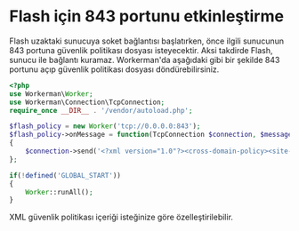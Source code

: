 # Flash için 843 portunu etkinleştirme

Flash uzaktaki sunucuya soket bağlantısı başlatırken, önce ilgili sunucunun 843 portuna güvenlik politikası dosyası isteyecektir. Aksi takdirde Flash, sunucu ile bağlantı kuramaz. Workerman'da aşağıdaki gibi bir şekilde 843 portunu açıp güvenlik politikası dosyası döndürebilirsiniz.

```php
<?php
use Workerman\Worker;
use Workerman\Connection\TcpConnection;
require_once __DIR__ . '/vendor/autoload.php';

$flash_policy = new Worker('tcp://0.0.0.0:843');
$flash_policy->onMessage = function(TcpConnection $connection, $message)
{
    $connection->send('<?xml version="1.0"?><cross-domain-policy><site-control permitted-cross-domain-policies="all"/><allow-access-from domain="*" to-ports="*"/></cross-domain-policy>'."\0");
};

if(!defined('GLOBAL_START'))
{
    Worker::runAll();
}
```

XML güvenlik politikası içeriği isteğinize göre özelleştirilebilir.
